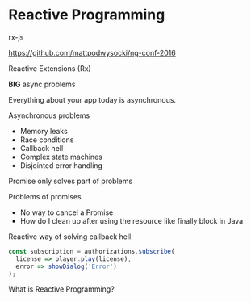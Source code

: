 # Reactive Programming

rx-js

https://github.com/mattpodwysocki/ng-conf-2016

Reactive Extensions (Rx)

**BIG** async problems

Everything about your app today is asynchronous.

Asynchronous problems

* Memory leaks
* Race conditions
* Callback hell
* Complex state machines
* Disjointed error handling

Promise only solves part of problems

Problems of promises

* No way to cancel a Promise
* How do I clean up after using the resource like finally block in Java

Reactive way of solving callback hell

```js
const subscription = authorizations.subscribe(
  license => player.play(license),
  error => showDialog('Error')
);
```

What is Reactive Programming?
